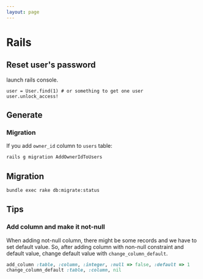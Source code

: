 ```yaml
---
layout: page
---
```


# Rails

## Reset user's password

launch rails console.

```
user = User.find(1) # or something to get one user
user.unlock_access!
```
## Generate

### Migration

If you add `owner_id` column to `users` table:

```sh
rails g migration AddOwnerIdToUsers
```

## Migration

```sh
bundle exec rake db:migrate:status
```

## Tips

### Add column and make it not-null

When adding not-null column, there might be some records and we have to set default value.
So, after adding column with non-null constraint and default value, change default value with `change_column_default`.

```ruby
add_column :table, :column, :integer, :null => false, :default => 1
change_column_default :table, :column, nil
```
